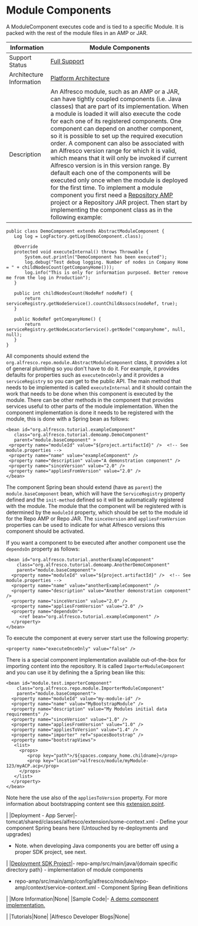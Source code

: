 # Module Components

A ModuleComponent executes code and is tied to a specific Module. It is packed with the rest of the module files in an AMP or JAR.

|Information|Module Components|
|-----------|-----------------|
|Support Status|[Full Support](http://docs.alfresco.com/support/concepts/su-product-lifecycle.html)|
|Architecture Information|[Platform Architecture](../concepts/dev-platform-arch.md)|
|Description|An Alfresco module, such as an AMP or a JAR, can have tightly coupled components \(i.e. Java classes\) that are part of its implementation. When a module is loaded it will also execute the code for each one of its registered components. One component can depend on another component, so it is possible to set up the required execution order. A component can also be associated with an Alfresco version range for which it is valid, which means that it will only be invoked if current Alfresco version is in this version range. By default each one of the components will be executed only once when the module is deployed for the first time. To implement a module component you first need a [Repository AMP](../tasks/alfresco-sdk-tutorials-amp-archetype.md) project or a Repository JAR project. Then start by implementing the component class as in the following example:

 ```
public class DemoComponent extends AbstractModuleComponent {
    Log log = LogFactory.getLog(DemoComponent.class);

    @Override
    protected void executeInternal() throws Throwable {
        System.out.println("DemoComponent has been executed");
        log.debug("Test debug logging. Number of nodes in Company Home = " + childNodesCount(getCompanyHome()));
        log.info("This is only for information purposed. Better remove me from the log in Production");
    }

    public int childNodesCount(NodeRef nodeRef) {
        return serviceRegistry.getNodeService().countChildAssocs(nodeRef, true);
    }

    public NodeRef getCompanyHome() {
        return serviceRegistry.getNodeLocatorService().getNode("companyhome", null, null);
    }
}
```

 All components should extend the `org.alfresco.repo.module.AbstractModuleComponent` class, it provides a lot of general plumbing so you don't have to do it. For example, it provides defaults for properties such as `executeOnceOnly` and it provides a `serviceRegistry` so you can get to the public API. The main method that needs to be implemented is called `executeInternal` and it should contain the work that needs to be done when this component is executed by the module. There can be other methods in the component that provides services useful to other parts of the module implementation. When the component implementation is done it needs to be registered with the module, this is done with a Spring bean as follows:

 ```
<bean id="org.alfresco.tutorial.exampleComponent"
    class="org.alfresco.tutorial.demoamp.DemoComponent"
    parent="module.baseComponent" >
  <property name="moduleId" value="${project.artifactId}" />  <!-- See module.properties -->
  <property name="name" value="exampleComponent" />
  <property name="description" value="A demonstration component" />
  <property name="sinceVersion" value="2.0" />
  <property name="appliesFromVersion" value="2.0" />
</bean>
```

 The component Spring bean should extend \(have as `parent`\) the `module.baseComponent` bean, which will have the `ServiceRegistry` property defined and the `init-method` defined so it will be automatically registered with the module. The module that the component will be registered with is determined by the `moduleId` property, which should be set to the module id for the Repo AMP or Repo JAR. The `sinceVersion` and `appliesFromVersion` properties can be used to indicate for what Alfresco versions this component should be activated.

 If you want a component to be executed after another component use the `dependsOn` property as follows:

 ```
<bean id="org.alfresco.tutorial.anotherExampleComponent" 
     class="org.alfresco.tutorial.demoamp.AnotherDemoComponent" 
     parent="module.baseComponent">
   <property name="moduleId" value="${project.artifactId}" />  <!-- See module.properties -->
   <property name="name" value="anotherExampleComponent" />
   <property name="description" value="Another demonstration component" />
   <property name="sinceVersion" value="2.0" />
   <property name="appliesFromVersion" value="2.0" />
   <property name="dependsOn">
      <ref bean="org.alfresco.tutorial.exampleComponent" />
   </property>
</bean>
```

 To execute the component at every server start use the following property:

 ```
<property name="executeOnceOnly" value="false" />
```

 There is a special component implementation available out-of-the-box for importing content into the repository. It is called `ImporterModuleComponent` and you can use it by defining the a Spring bean like this:

 ```
<bean id="module.test.importerComponent" 
     class="org.alfresco.repo.module.ImporterModuleComponent" 
     parent="module.baseComponent">
   <property name="moduleId" value="my-module-id" />
   <property name="name" value="MyBootstrapModule" />
   <property name="description" value="My Modules initial data requirements" />
   <property name="sinceVersion" value="1.0" />
   <property name="appliesFromVersion" value="1.0" />
   <property name="appliesToVersion" value="1.4" />
   <property name="importer" ref="spacesBootstrap" />
   <property name="bootstrapViews">
    <list>
      <props>
         <prop key="path">/${spaces.company_home.childname}</prop>
         <prop key="location">alfresco/module/myModule-123/myACP.acp</prop>
      </props>
    </list>
   </property>
</bean>
```

 Note here the use also of the `appliesToVersion` property. For more information about bootstrapping content see this [extension point](dev-extension-points-bootstrap.md).

|
|Deployment - App Server|-   tomcat/shared/classes/alfresco/extension/some-context.xml - Define your component Spring beans here \(Untouched by re-deployments and upgrades\)
-   Note. when developing Java components you are better off using a proper SDK project, see next.

|
|[Deployment SDK Project](../tasks/alfresco-sdk-tutorials-amp-archetype.md)|-   repo-amp/src/main/java/\{domain specific directory path\} - implementation of module components
-   repo-amp/src/main/amp/config/alfresco/module/repo-amp/context/service-context.xml - Component Spring Bean definitions

|
|More Information|None|
|Sample Code|-   [A demo component implementation.](https://github.com/Alfresco/alfresco-sdk-samples/tree/alfresco-50/all-in-one/repo-amp)

|
|Tutorials|None|
|Alfresco Developer Blogs|None|

